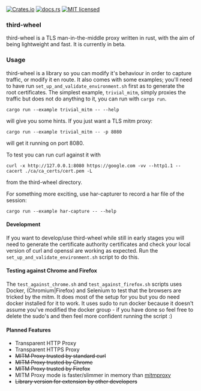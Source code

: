 [![Crates.io][crates-badge]][crates-url]
[![docs.rs][docs-badge]][docs-url]
[![MIT licensed][mit-badge]][mit-url]

[crates-badge]: https://img.shields.io/crates/v/third-wheel.svg
[crates-url]: https://crates.io/crates/third-wheel
[docs-badge]: https://docs.rs/third-wheel/badge.svg
[docs-url]: https://docs.rs/third-wheel
[mit-badge]: https://img.shields.io/badge/license-MIT-blue.svg
[mit-url]: https://github.com/campbellC/third-wheel/blob/master/LICENSE

### third-wheel
third-wheel is a TLS man-in-the-middle proxy written in rust, with the aim of being lightweight and fast. It is currently in beta.

### Usage
third-wheel is a library so you can modify it's behaviour in order to capture traffic, or modify it en route. It also comes with some examples; you'll need to have run `set_up_and_validate_environment.sh` first as to generate the root certificates. The simplest example, `trivial_mitm`, simply proxies the traffic but does not do anything to it, you can run with `cargo run`. 
```
cargo run --example trivial_mitm -- --help
```
will give you some hints. If you just want a TLS mitm proxy:
```
cargo run --example trivial_mitm -- -p 8080
```
will get it running on port 8080.

To test you can run curl against it with
```
curl -x http://127.0.0.1:8080 https://google.com -vv --http1.1 --cacert ./ca/ca_certs/cert.pem -L
```
from the third-wheel directory.

For something more exciting, use har-capturer to record a har file of the session:
```
cargo run --example har-capture -- --help
```


#### Development
If you want to develop/use third-wheel while still in early stages you will need to generate the certificate authority certificates and check your local version of curl and openssl are working as expected. Run the `set_up_and_validate_environment.sh` script to do this.

#### Testing against Chrome and Firefox
The `test_against_chrome.sh` and `test_against_firefox.sh` scripts uses Docker, (Chromium|Firefox) and Selenium to test that the browsers are tricked by the mitm. It does most of the setup for you but you do need docker installed for it to work. It uses sudo to run docker because it doesn't assume you've modified the docker group - if you have done so feel free to delete the sudo's and then feel more confident running the script :)

#### Planned Features
* Transparent HTTP Proxy
* Transparent HTTPS Proxy
* ~~MITM Proxy trusted by standard curl~~
* ~~MITM Proxy trusted by Chrome~~
* ~~MITM Proxy trusted by Firefox~~
* MITM Proxy mode is faster/slimmer in memory than [mitmproxy](https://github.com/mitmproxy/mitmproxy)
* ~~Library version for extension by other developers~~
